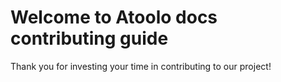 # Welcome to Atoolo docs contributing guide

Thank you for investing your time in contributing to our project!
